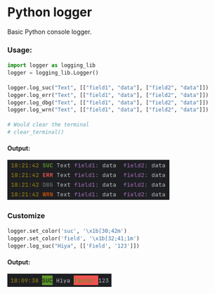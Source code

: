 # Python logger
Basic Python console logger.

### Usage:
```python
import logger as logging_lib
logger = logging_lib.Logger()

logger.log_suc("Text", [["field1", "data"], ["field2", "data"]])
logger.log_err("Text", [["field1", "data"], ["field2", "data"]])
logger.log_dbg("Text", [["field1", "data"], ["field2", "data"]])
logger.log_wrn("Text", [["field1", "data"], ["field2", "data"]])

# Would clear the terminal
# clear_terminal()
```

#### Output:
![Output of the example code](https://raw.githubusercontent.com/k6ster/python-console-logger/main/example.png)

### Customize
```python
logger.set_color('suc', '\x1b[30;42m')
logger.set_color('field', '\x1b[32;41;1m')
logger.log_suc("Hiya", [['Field', '123']])
```

#### Output:
![Output of the example code](https://raw.githubusercontent.com/k6ster/python-console-logger/main/example_2.png)
